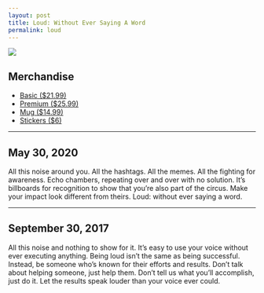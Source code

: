 ```yaml
---
layout: post
title: Loud: Without Ever Saying A Word
permalink: loud
---
```


![][image-1]

## Merchandise

- [Basic ($21.99)][1]
- [Premium ($25.99)][2]
- [Mug ($14.99)][3]
- [Stickers ($6)][4]

---- 

## May 30, 2020

All this noise around you. All the hashtags. All the memes. All the fighting for awareness. Echo chambers, repeating over and over with no solution. It’s billboards for recognition to show that you’re also part of the circus. Make your impact look different from theirs. Loud: without ever saying a word.


---- 

## September 30, 2017

All this noise and nothing to show for it. It’s easy to use your voice without ever executing anything. Being loud isn’t the same as being successful. Instead, be someone who’s known for their efforts and results. Don’t talk about helping someone, just help them. Don’t tell us what you’ll accomplish, just do it. Let the results speak louder than your voice ever could.

[1]:	https://teespring.com/shop/loud-nash
[2]:	https://teespring.com/shop/loud-nash
[3]:	https://teespring.com/shop/loud-nash
[4]:	https://teespring.com/shop/loud-nash

[image-1]:	https://i.imgur.com/8NN3GTg.jpg